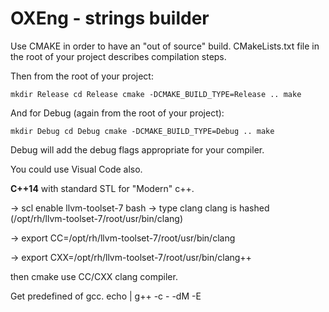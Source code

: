 
OXEng - strings builder
=======================
	
Use CMAKE in order to have  an "out of source" build. 
CMakeLists.txt file in the root of your project describes compilation steps. 

Then from the root of your project:

`mkdir Release
cd Release
cmake -DCMAKE_BUILD_TYPE=Release ..
make`

And for Debug (again from the root of your project):

`mkdir Debug
cd Debug
cmake -DCMAKE_BUILD_TYPE=Debug ..
make`

Debug will add the debug flags appropriate for your compiler. 

You could use Visual Code also.

**C++14** with standard STL for "Modern" c++.

→ scl enable llvm-toolset-7 bash
→ type clang
clang is hashed (/opt/rh/llvm-toolset-7/root/usr/bin/clang)

→ export CC=/opt/rh/llvm-toolset-7/root/usr/bin/clang

→ export CXX=/opt/rh/llvm-toolset-7/root/usr/bin/clang++

then cmake use CC/CXX clang compiler.






Get predefined of gcc.
echo | g++  -c - -dM -E
